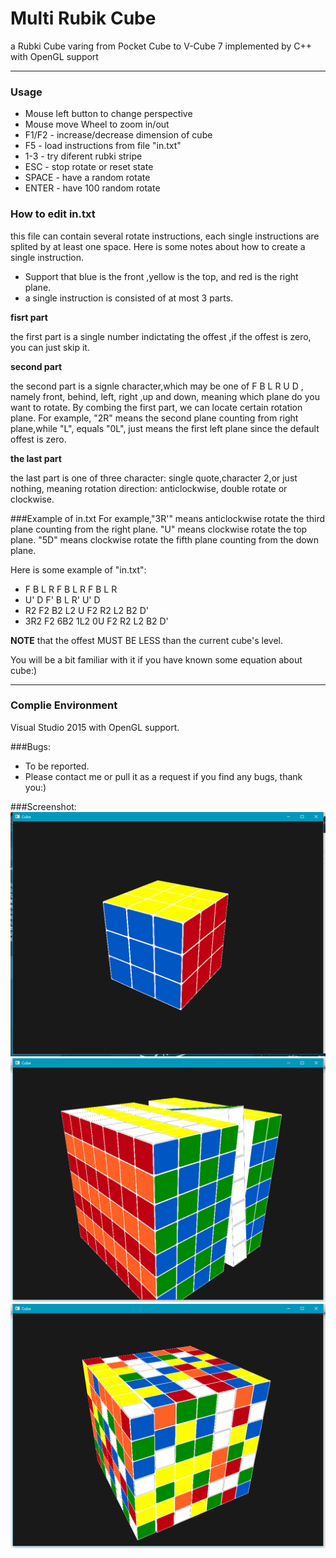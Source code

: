 # Multi Rubik Cube
a Rubki Cube varing from Pocket Cube to V-Cube 7 implemented by C++ with OpenGL support

***
### Usage
- Mouse left button to change perspective
- Mouse move Wheel to zoom in/out
- F1/F2 - increase/decrease dimension of cube
- F5 - load instructions from file "in.txt"
- 1-3 - try diferent rubki stripe
- ESC - stop rotate or reset state
- SPACE - have a random rotate
- ENTER - have 100 random rotate

### How to edit in.txt
this file can contain several rotate instructions, each single instructions are splited by at least one space.
Here is some notes about how to create a single instruction.
- Support that blue is the front ,yellow is the top, and red is the right plane.
- a single instruction is consisted of at most 3 parts.

**fisrt part**

the first part is a single number indictating the offest ,if the offest is zero, you can just skip it.

**second part**

the second part is a signle character,which may be one of F B L R U D , namely front, behind, left, right ,up and down, meaning which plane do you want to rotate. By combing the first part, we can locate certain rotation plane. For example, "2R" means the second plane counting from right plane,while "L", equals "0L", just means the first left plane since the default offest is zero.

**the last part**

the last part is one of three character: single quote,character 2,or just nothing, meaning rotation direction: anticlockwise, double rotate or clockwise.

###Example of in.txt
For example,"3R'" means anticlockwise rotate the third plane counting from the right plane. "U" means clockwise rotate the top plane. "5D" means clockwise rotate the fifth plane counting from the down plane.

Here is some example of "in.txt":
- F B L R F B L R F B L R
- U' D F' B L R' U' D
- R2 F2 B2 L2 U F2 R2 L2 B2 D'
- 3R2 F2 6B2 1L2 0U F2 R2 L2 B2 D'

**NOTE** that the offest MUST BE LESS than the current cube's level.

You will be a bit familiar with it if you have known some equation about cube:)

***

### Complie Environment
Visual Studio 2015 with OpenGL support.

###Bugs:
- To be reported.
- Please contact me or pull it as a request if you find any bugs, thank you:)

###Screenshot:
![image](https://github.com/KaitoHH/Multi-Rubik-Cube/blob/master/screenshot01.png)
![image](https://github.com/KaitoHH/Multi-Rubik-Cube/blob/master/screenshot02.png)
![image](https://github.com/KaitoHH/Multi-Rubik-Cube/blob/master/screenshot03.png)
